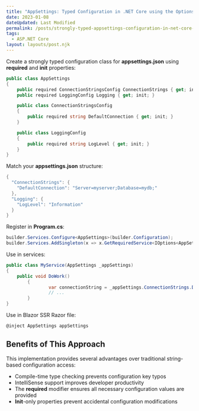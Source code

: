 ```yaml
---
title: "AppSettings: Typed Configuration in .NET Core using the Options Pattern"
date: 2023-01-08
dateUpdated: Last Modified
permalink: /posts/strongly-typed-appsettings-configuration-in-net-core-with-validation/
tags:
  - ASP.NET Core
layout: layouts/post.njk
---
```


Create a strongly typed configuration class for **appsettings.json** using **required** and **init** properties:

```csharp
public class AppSettings
{
    public required ConnectionStringsConfig ConnectionStrings { get; init; }
    public required LoggingConfig Logging { get; init; }

    public class ConnectionStringsConfig
    {
        public required string DefaultConnection { get; init; }
    }

    public class LoggingConfig
    {
        public required string LogLevel { get; init; }
    }
}
```

Match your **appsettings.json** structure:

```csharp
{
  "ConnectionStrings": {
    "DefaultConnection": "Server=myserver;Database=mydb;"
  },
  "Logging": {
    "LogLevel": "Information"
  }
}
```

Register in **Program.cs**:

```csharp
builder.Services.Configure<AppSettings>(builder.Configuration);
builder.Services.AddSingleton(x => x.GetRequiredService<IOptions<AppSettings>>().Value);
```

Use in services:

```csharp
public class MyService(AppSettings _appSettings)
{
    public void DoWork()
		{
				var connectionString = _appSettings.ConnectionStrings.DefaultConnection;
				// ...
		}
}
```

Use in Blazor SSR Razor file:

```csharp
@inject AppSettings appSettings
```

## Benefits of This Approach

This implementation provides several advantages over traditional string-based configuration access:

- Compile-time type checking prevents configuration key typos
- IntelliSense support improves developer productivity
- The **required** modifier ensures all necessary configuration values are provided
- **Init**-only properties prevent accidental configuration modifications

